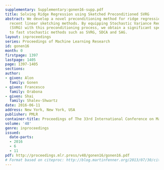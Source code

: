 ```yaml
---
supplementary: Supplementary:gonen16-supp.pdf
title: Solving Ridge Regression using Sketched Preconditioned SVRG
abstract: We develop a novel preconditioning method for ridge regression, based on
  recent linear sketching methods. By equipping Stochastic Variance Reduced Gradient
  (SVRG) with this preconditioning process, we obtain a significant speed-up relative
  to fast stochastic methods such as SVRG, SDCA and SAG.
layout: inproceedings
series: Proceedings of Machine Learning Research
id: gonen16
month: 0
firstpage: 1397
lastpage: 1405
page: 1397-1405
sections: 
author:
- given: Alon
  family: Gonen
- given: Francesco
  family: Orabona
- given: Shai
  family: Shalev-Shwartz
date: 2016-06-11
address: New York, New York, USA
publisher: PMLR
container-title: Proceedings of The 33rd International Conference on Machine Learning
volume: '48'
genre: inproceedings
issued:
  date-parts:
  - 2016
  - 6
  - 11
pdf: http://proceedings.mlr.press/v48/gonen16/gonen16.pdf
# Format based on citeproc: http://blog.martinfenner.org/2013/07/30/citeproc-yaml-for-bibliographies/
---
```

